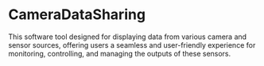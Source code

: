 # CameraDataSharing
This software tool designed for displaying data from various camera and sensor sources, offering users a seamless and user-friendly experience for monitoring, controlling, and managing the outputs of these sensors.
